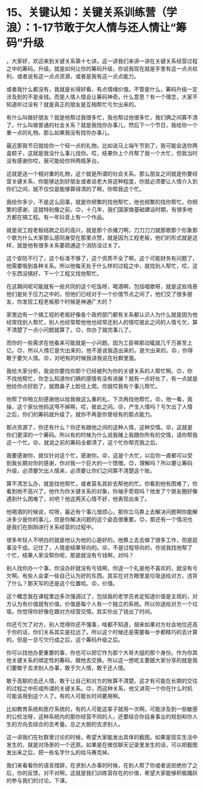 # 15、关键认知：关键关系训练营（学浪）：1-17节敢于欠人情与还人情让“筹码”升级

。大家好，欢迎来到关键关系第十七讲。这一讲我们来讲一讲在关键关系经营过程之中的筹码。升级。就是如何让你的筹码升级，你说我现在就是手里有这一点点权利，或者说有这一点点资源，或者是我有这一点点能力。

或者我什么都没有，我就是长得好看，有点情绪价值。不管是什么，筹码升级一定涉及到的不是金钱。而是人情人情会让筹码神奇。什么意思？有一个理念，大家不知道听过没有？就是真正的朋友是互相帮忙亏欠出来的。

有什么叫做好朋友？就是他帮过我很多忙，我也帮过他很多忙，我们俩之间算不清了。什么叫做普通的社会关系？就是我找你办事儿，然后下一个节日，我给你一个重一点的礼物。那么如果我没有找你办事儿。

最近那我节日就给你一个轻一点的礼物。比如说马上端午节到了，我可能会送你两盒粽子，这就是我没什么事儿找你。哎，结果你上个月帮了我一个大忙，但我当时没有感谢你哎，我可能给你拎两瓶茅台。

这就是送一个相对重的礼物，这个就是所谓的社会关系。那么朋友之间就是你要经营关键关系，你能够达到好朋友或者说老大哥这种程度，你就必须要让人情介入到你们之间，就不仅仅是能够算得清的了啊，你帮我这个忙。

我给你多少，不是这么回事，就是你频繁的找他帮忙，他也频繁的找你帮忙。你频繁的感谢，这就特别像之前。😊，十几年，我们国家做基础建设时期，有很多地方都在搞工程。有一年抖音上有一个作品。

就是说工程老板结款之后的高兴，就是那个杀猪刀啊，刀刀刀刀就那歌那个形象那个歌为什么大家那么感同身受在那里点赞，就是因为工程老板，他们的形式就是这样，就是他有很多关系要疏通这个消防没过关了。

这个安防不行了，这个标准不够了，这个资质不全了啊，这个可能财务有问题了，他需要吸到各种关系。所以他每天处于什么样的过程之中，就找别人帮忙，哎，这个东西没搞好，下一个工程又找他帮忙。

在这期间呢可能就有一些共同的这个吃饭呀，喝酒啊，包括唱歌呀，就是这些场景他们是处于压力之中的，但他们已经对于一个价值节点之间了，他们交了很多朋友，你发现工程老板那个时候是神通广大的？

家里边有一个搞工程的老板好像各个政府部门都有关系都认识人为什么就是因为他经常找别人帮忙，别人也经常帮他他也经常还别人的情哎彼此之间的人情亏欠，算不清楚了一点小问题就算了。😊，你办了就完事儿了。

而你的一些需求在他看来可能就是一小问题。因为工臣嘛那动辄就几千万甚至上亿。😊，所以人情它是欠出来的，他不是说我造出来的，是欠出来的。😡，你得敢于要欠人情。😡，对吧有的时候我讲我说在社群里面。

我给大家分析，我说你要找你那个已经被列为你的关键关系的人帮忙啊。😊，你不找他帮忙，你怎么知道你们俩的感情有没有进展？就有一点好处了，有一点就是他给你点好脸了，就蹬鼻子上脸往上爬。你就哎我有个事儿帮忙。

他帮了你啪立刻感谢他以给我做这么重的礼，下次再找他帮忙。😡，他一看，我操，这个家伙他妈这甩不掉啊，哎，彼此之间。😡，产生人情吗？亏欠出了人情之后，你们的筹码就升级了。就你不再是你曾经有的那点能力。

那点资源了，你还有什么？你还有跟他之间的这种人情，这种交情。😡，这就是你们更深的一个筹码。所以有的时候为什么说我赌上我跟你所有的交情，请你帮我这一个忙。😡，就说之前的筹码全都清了，这个忙你帮完我之后。

我要感谢你，就仅针对这个忙，感谢你。😡，这是个大忙，以后你一直都可以受到我长期对你的感谢，你对我一个巨大的一个馈赠。😊，理解吗？所以要让筹码升级，必须要欠出人情来，必须要让你们之间算不清楚这个账。

算不清怎么办，就是找他帮忙，或者莫名其妙去帮他的忙。你看到他有困难了，你看到他不高兴了，他作为你关键关系的对象，你袖手旁观吗？他发了个朋友圈好像遇到什么困难了，对吧？他这两天心情不好，他表现出来了。

他喝酒的时候说，哎呀，最近有个事儿很烦心，那你立马靠上去解决问题啊你能解决多少是你的事儿，但是你解决问题的这个姿态很重要。😊，那还有一个情况也是我们在刚刚进行关系经营的过程中。

很多年轻人不明白的就是他认为他的心是好的。他靠上去去做了很多工作，但是屁事没干成。记住了，人情是结果导向的。😡，不是过程导向的，你说我找他帮了个忙，结果人家没帮你呢，那是就没有亏钱啊，对吗？

别人找你办一个事，你没办好就没有亏钱啊，你送一个礼是他不喜欢的，就没有亏欠啊。有些人会拿一些自己认为好的东西。其实在对方眼里是垃圾送给对方，违背了什么？那天写的还是这个位置哈。😡，价值。

这个概念我在课程里边多次强调过了，包括我的老学员肯定知道价值是主观的，对方认为有价值就有价值。价值是每个人有一个独立的系统。所以你送给对方一个垃圾。你觉得你好像在跟对方经营交情。其实你出了钱出了时间。

你还亏欠了对方，别人觉得你还不懂事，啥都不知道，胡来如果对方社会地位还高于你的话，你们关系其实是拉远了。所以这个时候还是需要每一步都精巧的去计算的。但是一旦亏欠行成之后，这个筹码升级之后。

你可以找他办更重要的事，你也可以把它作为那个大哥大姐的那个身份。作为你其他关键关系的绑定性的筹码，跟他去交换。所以这一想呢主要跟大家分享的就是我们要敢于去求别人办事，敢于欠人情，敢于还人情。

敢于高额的去还人情，敢于让自己和对方的账算不清楚。这才有可能在长期的交往的过程之中形成所谓的关键关系。😊，而这种关系，他又讲究一个你在什么时机可能该用到这个人了。有的人可能长时间要用啊。

比如教育系统和医疗系统的，有的人可能这辈子就用一次啊，可能涉及到一些敏感的公检法呀，这种系统内的那你经营不同的人，还要结合你自身事业的规划和你人生的方向去综合的去考量。总之大胆的去求别人。

这一讲我们在社群里讨论的时候，希望大家能发出具体的截图。如果是现实生活中发生的，就是对场景的一个还原。如果是在微信聊天记录里发生的话，可以把截图发出来之后，把一些名字什么的给马赛克掉。

我们来看看你的语言措辞，在求别人办事的时候，在别人帮了你或者说拒绝你了之后，你的反馈，对不对啊，这就是我们训练营存在的价值，希望大家能够积极踊跃的参与我们的讨论。下课。

